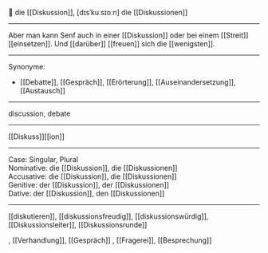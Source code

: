 🔴 die [[Diskussion]], [dɪsˈkuːsɪoːn]
die [[Diskussionen]]

---
Aber man kann Senf auch in einer [[Diskussion]] oder bei einem [[Streit]] [[einsetzen]]. Und [[darüber]] [[freuen]] sich die [[wenigsten]].


---
Synonyme:
- [[Debatte]], [[Gespräch]], [[Erörterung]], [[Auseinandersetzung]], [[Austausch]]

---
discussion, debate

---
[[Diskuss]][[ion]]

---
Case: Singular, Plural  
Nominative: die [[Diskussion]], die [[Diskussionen]]  
Accusative: die [[Diskussion]], die [[Diskussionen]]  
Genitive: der [[Diskussion]], der [[Diskussionen]]  
Dative: der [[Diskussion]], den [[Diskussionen]]  

---
[[diskutieren]], [[diskussionsfreudig]], [[diskussionswürdig]], [[Diskussionsleiter]], [[Diskussionsrunde]]

, [[Verhandlung]], [[Gespräch]]
, [[Fragerei]], [[Besprechung]]